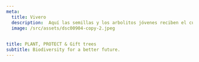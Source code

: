 ```yaml
---
meta:
  title: Vivero
  description:  Aquí las semillas y los arbolitos jóvenes reciben el cuidado y la atención que necesitan para prosperar.
  image: /src/assets/dsc00904-copy-2.jpeg

  
title: PLANT, PROTECT & Gift trees
subtitle: Biodiversity for a better future.
---
```


